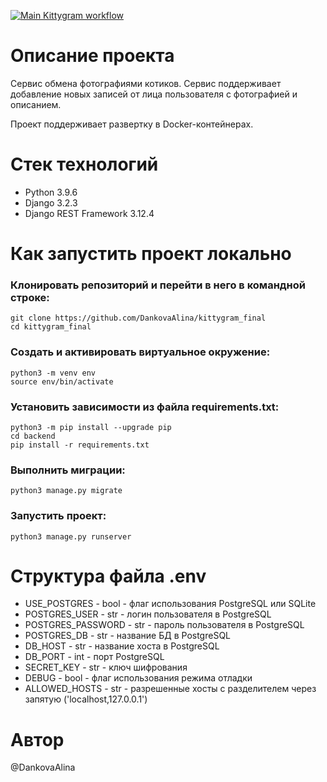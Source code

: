 [![Main Kittygram workflow](https://github.com/DankovaAlina/kittygram_final/actions/workflows/main.yml/badge.svg)](https://github.com/DankovaAlina/kittygram_final/actions/workflows/main.yml)

# **Описание проекта**

Cервис обмена фотографиями котиков.
Сервис поддерживает добавление новых записей от лица пользователя с фотографией и описанием.

Проект поддерживает развертку в Docker-контейнерах.

# **Стек технологий**

- Python 3.9.6
- Django 3.2.3
- Django REST Framework 3.12.4

# **Как запустить проект локально**

### **Клонировать репозиторий и перейти в него в командной строке:**

```
git clone https://github.com/DankovaAlina/kittygram_final
cd kittygram_final
```

### **Cоздать и активировать виртуальное окружение:**

```
python3 -m venv env
source env/bin/activate
```

### **Установить зависимости из файла requirements.txt:**

```
python3 -m pip install --upgrade pip
cd backend
pip install -r requirements.txt
```

### **Выполнить миграции:**

```
python3 manage.py migrate
```

### **Запустить проект:**

```
python3 manage.py runserver
```

# **Структура файла .env**

- USE_POSTGRES - bool - флаг использования PostgreSQL или SQLite
- POSTGRES_USER - str - логин пользователя в PostgreSQL
- POSTGRES_PASSWORD - str - пароль пользователя в PostgreSQL
- POSTGRES_DB - str - название БД в PostgreSQL
- DB_HOST - str - название хоста в PostgreSQL
- DB_PORT - int - порт PostgreSQL
- SECRET_KEY - str - ключ шифрования
- DEBUG - bool - флаг использования режима отладки
- ALLOWED_HOSTS - str - разрешенные хосты с разделителем через запятую ('localhost,127.0.0.1')

# **Автор**

@DankovaAlina
